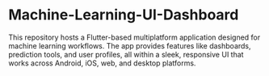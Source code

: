 # Machine-Learning-UI-Dashboard
This repository hosts a Flutter-based multiplatform application designed for machine learning workflows. The app provides features like dashboards, prediction tools, and user profiles, all within a sleek, responsive UI that works across Android, iOS, web, and desktop platforms.
